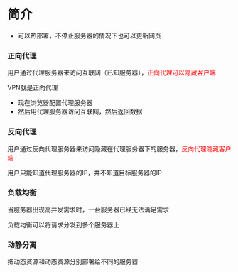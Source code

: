 # 简介

- 可以热部署，不停止服务器的情况下也可以更新网页

### 正向代理

用户通过代理服务器来访问互联网（已知服务器），<font color='red'>正向代理可以隐藏客户端</font>

VPN就是正向代理

- 现在浏览器配置代理服务器
- 然后用代理服务器访问互联网，然后返回数据

### 反向代理

用户通过反向代理服务器来访问隐藏在代理服务器下的服务器，<font color='red'>反向代理隐藏客户端</font>

用户只能知道代理服务器的IP，并不知道目标服务器的IP

### 负载均衡

当服务器出现高并发需求时，一台服务器已经无法满足需求

负载均衡可以将请求分发到多个服务器上

### 动静分离

把动态资源和动态资源分别部署给不同的服务器

